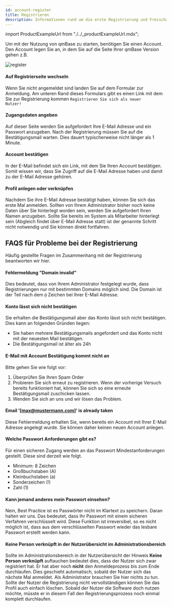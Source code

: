 ```yaml
---
id: account-register
title: Registrieren
description: Informationen rund um die erste Registrierung und Freischaltung Ihres Accounts
---
```


import ProductExampleUrl from "./../\_productExampleUrl.mdx";

Um mit der Nutzung von qmBase zu starten, benötigen Sie einen Account. Den Account legen Sie an, in dem Sie auf die Seite Ihrer qmBase Version gehen z.B.

<ProductExampleUrl />

![register](https://caqadmin.blob.core.windows.net/public-screenshots/manual-screenshots/Screenshot%202021-05-24_register.png)

#### Auf Registrierseite wechseln

Wenn Sie nicht angemeldet sind landen Sie auf dem Formular zur Anmeldung. Am unteren Rand dieses Formulars gibt es einen Link mit dem Sie zur Registrierung kommen <code>Registrieren Sie sich als neuer Nutzer!</code>

#### Zugangsdaten angeben

Auf dieser Seite werden Sie aufgefordert Ihre E-Mail Adresse und ein Passwort anzugeben. Nach der Registrierung müssen Sie auf die Bestätigungsmail warten.
Dies dauert typischerweise nicht länger als 1 Minute.

#### Account bestätigen

In der E-Mail befindet sich ein Link, mit dem Sie Ihren Account bestätigen. Somit wissen wir, dass Sie Zugriff auf die E-Mail Adresse haben und damit zu der E-Mail Adresse gehören.

#### Profil anlegen oder verknüpfen

Nachdem Sie ihre E-Mail Adresse bestätigt haben, können Sie sich das erste Mal anmelden. Sollten von Ihrem Administrator bisher noch keine Daten über Sie hinterlegt worden sein, werden Sie aufgefordert Ihren Namen anzugeben.
Sollte Sie bereits im System als Mitarbeiter hinterlegt sein (Abgleich findet über E-Mail Adresse statt) ist der genannte Schritt nicht notwendig und Sie können direkt fortfahren.

## FAQS für Probleme bei der Registrierung

Häufig gestellte Fragen im Zusammenhang mit der Registrierung beantworten wir hier.

#### Fehlermeldung "Domain invalid"

Dies bedeutet, dass von Ihrem Administrator festgelegt wurde, dass Registrierungen nur mit bestimmten Domains möglich sind. Die Domain ist der Teil nach dem <code>@</code> Zeichen bei Ihrer E-Mail Adresse.

#### Konto lässt sich nicht bestätigen

Sie erhalten die Bestätigungsmail aber das Konto lässt sich nicht bestätigen. Dies kann an folgenden Gründen liegen:

- Sie haben mehrere Bestätigungsmails angefordert und das Konto nicht mit der neuesten Mail bestätigen.
- Die Bestätigungsmail ist älter als 24h

#### E-Mail mit Account Bestätigung kommt nicht an

Bitte gehen Sie wie folgt vor:

1. Überprüfen Sie Ihren Spam Order
2. Probieren Sie sich erneut zu registrieren. Wenn der vorherige Versuch bereits funktioniert hat, können Sie sich so eine erneute Bestätigungsmail zuschicken lassen.
3. Wenden Sie sich an uns und wir lösen das Problem.

#### Email '[max@mustermann.com]' is already taken

Diese Fehlermeldung erhalten Sie, wenn bereits ein Account mit Ihrer E-Mail Adresse angelegt wurde. Sie können daher keinen neuen Account anlegen.

#### Welche Passwort Anforderungen gibt es?

Für einen sicheren Zugang werden an das Passwort Mindestanforderungen gestellt. Diese sind derzeit wie folgt.

- Minimum: 8 Zeichen
- Großbuchstaben (A)
- Kleinbuchstaben (a)
- Sonderzeichen (!)
- Zahl (1)

#### Kann jemand anderes mein Passwort einsehen?

Nein, Best Practice ist es Passwörter nicht im Klartext zu speichern. Daran halten wir uns. Das bedeutet, dass Ihr Passwort mit einem sicheren Verfahren verschlüsselt wird.
Diese Funktion ist irreversibel, so es nicht möglich ist, dass aus dem verschlüsselten Passwort wieder das lesbare Passwort erstellt werden kann.

#### **Keine Person verknüpft** in der Nutzerübersicht im Administrationsbereich

Sollte im Administrationsbereich in der Nutzerübersicht der Hinweis **Keine Person verknüpft** auftauchen bedeutet dies, dass der Nutzer sich zwar registriert hat.
Er hat aber noch **nicht** den Anmeldeprozess bis zum Ende durchlaufen. Dies geschieht automatisch, sobald der Nutzer sich das nächste Mal anmeldet.
Als Administrator brauchen Sie hier nichts zu tun. Sollte der Nutzer die Registrierung nicht vervollständigen können Sie das Profil auch einfach löschen.
Sobald der Nutzer die Software doch nutzen möchte, müsste er in diesem Fall den Registrierungsprozess noch einmal komplett durchlaufen.

